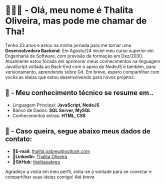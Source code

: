 # 🙋🏻‍♀️ - Olá, meu nome é Thalita Oliveira, mas pode me chamar de Tha!

Tenho 23 anos e estou na minha jornada para me tornar uma **Desenvolvedora Backend**. 
Em Agosto/24 iniciei meu curso superior em Engenharia de Software, com previsão de formação em Dez/2030.
Atualmente estou focada em aprimorar meus conhecimentos na linguagem JavaScript voltada ao Back-End com o apoio do NodeJS e também, para versionamento, aprendendo sobre Git. Em breve, espero compartilhar com vocês as ideias que estou desenvolvendo para novos projetos.


## 🧠 - Meu conhecimento técnico se resume em..

- Linguagem Principal: **JavaScript, NodeJS**
- Banco de Dados:  **SQL Server, MySQL**
- Conhecimentos extras: **HTML, CSS**

## 📨 - Caso queira, segue abaixo meus dados de contato:

- 📧**E-mail:** [thalita.oabreu@outlook.com](mailto:thalita.oabreu@outlook.com)
- 🔗**LinkedIn:** [Thalita Oliveira](https://www.linkedin.com/in/thalita-oliveira-20b258215/)
- 🐙**GitHub:** [thalitaoabreu](https://github.com/thalitaoabreu/)

Agradeço a visita em meu perfil, sinta-se á vontade para se conectar e compartilhar suas ideias comigo!
Até breve 
